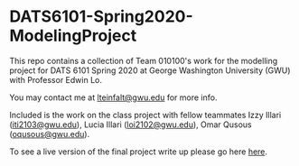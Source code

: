 # DATS6101-Spring2020-ModelingProject

This repo contains a collection of Team 010100's work for the modelling project for DATS 6101 Spring 2020 at George Washington University (GWU) with Professor Edwin Lo. 

You may contact me at lteinfalt@gwu.edu for more info.

Included is the work on the class project with fellow teammates Izzy Illari (iti2103@gwu.edu), Lucia Illari (loi2102@gwu.edu), Omar Qusous (oqusous@gwu.edu).

To see a live version of the final project write up please go here [here](https://userweb.jlab.org/~izzy/DATS6101_Spring2020/final_project.html).


